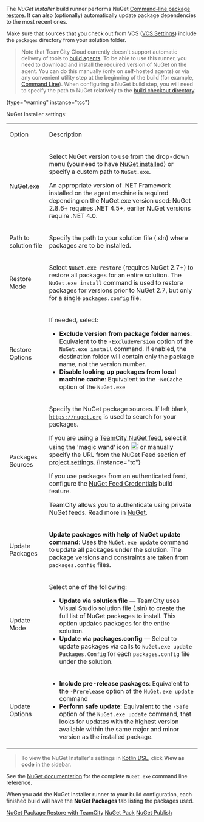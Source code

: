 [//]: # (title: NuGet Installer)
[//]: # (auxiliary-id: NuGet Installer)

The _NuGet Installer_ build runner performs NuGet [Command-line package restore](http://docs.nuget.org/docs/reference/package-restore#Command-Line_Package_Restore). It can also (optionally) automatically update package dependencies to the most recent ones.

<include from="nuget.md" element-id="nuget-OS"/>

<note>

Make sure that sources that you check out from VCS ([VCS Settings](configuring-vcs-settings.md)) include the `packages` directory from your solution folder.
</note>

>Note that TeamCity Cloud currently doesn't support automatic delivery of tools to [build agents](build-agent.md). To be able to use this runner, you need to download and install the required version of NuGet on the agent. You can do this manually (only on self-hosted agents) or via any convenient utility step at the beginning of the build (for example, [Command Line](command-line.md)). When configuring a NuGet build step, you will need to specify the path to NuGet relatively to the [build checkout directory](build-checkout-directory.md).
> 
{type="warning" instance="tcc"}

NuGet Installer settings:

<table><tr>

<td>

Option

</td>

<td>

Description

</td></tr><tr>

<td>

NuGet.exe

</td>

<td>

Select NuGet version to use from the drop-down menu (you need to have [NuGet installed](nuget.md)) or specify a custom path to `NuGet.exe`.

<note>

An appropriate version of .NET Framework installed on the agent machine is required depending on the NuGet.exe version used: NuGet 2.8.6\+ requires .NET 4.5\+, earlier NuGet versions require .NET 4.0.
</note>


</td></tr><tr>

<td>

Path to solution file

</td>

<td>

Specify the path to your solution file (.sln) where packages are to be installed.

</td></tr><tr>

<td>

Restore Mode

</td>

<td>

Select `NuGet.exe restore` (requires NuGet 2.7\+) to restore all packages for an entire solution. The `NuGet.exe install` command is used to restore packages for versions prior to NuGet 2.7, but only for a single `packages.config` file.

</td></tr><tr>

<td>

Restore Options

</td>

<td>

If needed, select:

* __Exclude version from package folder names__: Equivalent to the `-ExcludeVersion` option of the `NuGet.exe install` command. If enabled, the destination folder will contain only the package name, not the version number.
* __Disable looking up packages from local machine cache__: Equivalent to the `-NoCache` option of the `NuGet.exe `

</td></tr><tr>

<td>

Packages Sources

</td>

<td>

Specify the NuGet package sources. If left blank, [`https://nuget.org`](https://nuget.org/) is used to search for your packages.

If you are using a [TeamCity NuGet feed](using-teamcity-as-nuget-feed.md), select it using the 'magic wand' icon <img src="magic-wand.png" alt="Switch to the Sakura UI" height="20" width="20"/> or manually specify the URL from the NuGet Feed section of [project settings](project-administrator-guide.md#Edit+and+View+Modes).
{instance="tc"}

If you use packages from an authenticated feed, configure the [NuGet Feed Credentials](nuget-feed-credentials.md) build feature.   

TeamCity allows you to authenticate using private NuGet feeds. Read more in [NuGet](nuget.md#Authentication+in+private+NuGet+Feeds).


</td></tr><tr>

<td>

Update Packages

</td>

<td>

__Update packages with help of NuGet update command__: Uses the `NuGet.exe update` command to update all packages under the solution. The package versions and constraints are taken from `packages.config` files.

</td></tr><tr>

<td>

Update Mode

</td>

<td>

Select one of the following:

* __Update via solution file__ — TeamCity uses Visual Studio solution file (.sln) to create the full list of NuGet packages to install. This option updates packages for the entire solution.
* __Update via packages.config__ — Select to update packages via calls to `NuGet.exe update Packages.Config` for each `packages.config` file under the solution.

</td></tr><tr>

<td>

Update Options

</td>

<td>

* __Include pre-release packages__: Equivalent to the `-Prerelease` option of the `NuGet.exe update` command
* __Perform safe update__: Equivalent to the `-Safe` option of the `NuGet.exe update` command, that looks for updates with the highest version available within the same major and minor version as the installed package.

</td></tr></table>

>To view the NuGet Installer's settings in [Kotlin DSL](kotlin-dsl.md), click __View as code__ in the sidebar.

See the [NuGet documentation](https://docs.nuget.org/docs/reference/command-line-reference) for the complete `NuGet.exe` command line reference.

When you add the NuGet Installer runner to your build configuration, each finished build will have the __NuGet Packages__ tab listing the packages used.

 <seealso>
        <category ref="blog">
            <a href="https://blog.jetbrains.com/teamcity/2013/08/nuget-package-restore-with-teamcity/">NuGet Package Restore with TeamCity</a>
        </category>
        <category ref="admin-guide">
            <a href="nuget-pack.md">NuGet Pack</a>
            <a href="nuget-publish.md">NuGet Publish</a>
        </category>
</seealso>